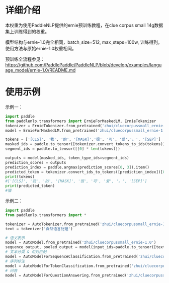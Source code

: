 # 详细介绍
本权重为使用PaddleNLP提供的ernie预训练教程，在clue corpus small 14g数据集上训练得到的权重。

模型结构与ernie-1.0完全相同，batch_size=512, max_steps=100w, 训练得到。使用方法与原始ernie-1.0权重相同。

预训练全流程参见：https://github.com/PaddlePaddle/PaddleNLP/blob/develop/examples/language_model/ernie-1.0/README.md

# 使用示例

示例一：
```python
import paddle
from paddlenlp.transformers import ErnieForMaskedLM, ErnieTokenizer
tokenizer = ErnieTokenizer.from_pretrained('zhui/cluecorpussmall_ernie-1.0')
model = ErnieForMaskedLM.from_pretrained('zhui/cluecorpussmall_ernie-1.0')

tokens = ['[CLS]', '我', '的', '[MASK]','很', '可', '爱','。', '[SEP]']
masked_ids = paddle.to_tensor([tokenizer.convert_tokens_to_ids(tokens)])
segment_ids = paddle.to_tensor([[0] * len(tokens)])

outputs = model(masked_ids, token_type_ids=segment_ids)
prediction_scores = outputs
prediction_index = paddle.argmax(prediction_scores[0, 3]).item()
predicted_token = tokenizer.convert_ids_to_tokens([prediction_index])[0]
print(tokens)
#['[CLS]', '我', '的', '[MASK]', '很', '可', '爱', '。', '[SEP]']
print(predicted_token)
#猫
```

示例二：
```python
import paddle
from paddlenlp.transformers import *

tokenizer = AutoTokenizer.from_pretrained('zhui/cluecorpussmall_ernie-1.0')
text = tokenizer('自然语言处理')

# 语义表示
model = AutoModel.from_pretrained('zhui/cluecorpussmall_ernie-1.0')
sequence_output, pooled_output = model(input_ids=paddle.to_tensor([text['input_ids']]))
# 文本分类 & 句对匹配
model = AutoModelForSequenceClassification.from_pretrained('zhui/cluecorpussmall_ernie-1.0')
# 序列标注
model = AutoModelForTokenClassification.from_pretrained('zhui/cluecorpussmall_ernie-1.0')
# 问答
model = AutoModelForQuestionAnswering.from_pretrained('zhui/cluecorpussmall_ernie-1.0')
```

